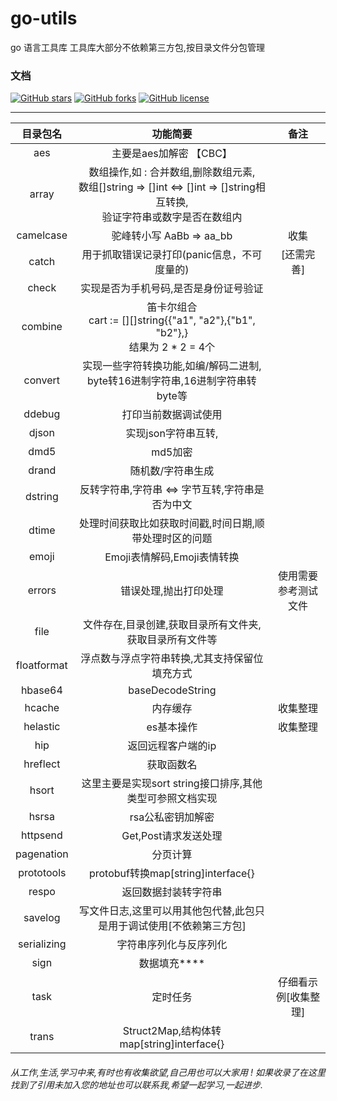 # go-utils
go 语言工具库
工具库大部分不依赖第三方包,按目录文件分包管理 

### 文档

[![GitHub stars](https://img.shields.io/github/stars/billmi/go-utils)](https://github.com/billmi/go-utils/stargazers)
[![GitHub forks](https://img.shields.io/github/forks/billmi/go-utils)](https://github.com/billmi/go-utils/network)
[![GitHub license](https://img.shields.io/github/license/billmi/go-utils)](https://github.com/billmi/go-utils/blob/master/LICENSE)

---------------------------------------------------------------------------------------------------------------------------------

|  目录包名   |                           功能简要                           |         备注         |
| :---------: | :----------------------------------------------------------: | :------------------: |
|     aes     |                       主要是aes加解密 【CBC】                |                      |
|    array    | 数组操作,如 : 合并数组,删除数组元素,<br />数组[]string => []int <=> []int => []string相互转换,<br />验证字符串或数字是否在数组内 |                      |
|  camelcase  |                   驼峰转小写 AaBb => aa_bb                   |         收集         |
|    catch    |         用于抓取错误记录打印(panic信息，不可度量的)          |      [还需完善]      |
|    check    |            实现是否为手机号码,是否是身份证号验证             |                      |
|   combine   | 笛卡尔组合<br />cart := [][]string{{"a1", "a2"},{"b1", "b2"},}<br />结果为 2 * 2 = 4个 |                      |
|   convert   | 实现一些字符转换功能,如编/解码二进制,<br />byte转16进制字符串,16进制字符串转byte等 |                      |
|   ddebug    |                     打印当前数据调试使用                     |                      |
|    djson    |                     实现json字符串互转,                      |                      |
|    dmd5     |                           md5加密                            |                      |
|    drand    |                      随机数/字符串生成                       |                      |
|   dstring   |    反转字符串,字符串 <=> 字节互转,字符串是否为中文             |                      |
|    dtime    |    处理时间获取比如获取时间戳,时间日期,顺带处理时区的问题    |                      |
|    emoji    |                 Emoji表情解码,Emoji表情转换                  |                      |
|   errors    |                    错误处理,抛出打印处理                     | 使用需要参考测试文件 |
|    file     |   文件存在,目录创建,获取目录所有文件夹,获取目录所有文件等    |                      |
| floatformat |        浮点数与浮点字符串转换,尤其支持保留位填充方式         |                      |
|   hbase64   |                       baseDecodeString                       |                      |
|   hcache    |                           内存缓存                           |       收集整理       |
|  helastic   |                          es基本操作                          |       收集整理       |
|     hip     |                      返回远程客户端的ip                      |                      |
|  hreflect   |                          获取函数名                          |                      |
|    hsort    | 这里主要是实现sort string接口排序,其他类型可参照文档实现       |                      |
|    hsrsa    |                      rsa公私密钥加解密                       |                      |
|  httpsend   |                     Get,Post请求发送处理                     |                      |
| pagenation  |                           分页计算                           |                      |
| prototools  |              protobuf转换map[string]interface{}              |                      |
|    respo    |                     返回数据封装转字符串                     |                      |
|   savelog   | 写文件日志,这里可以用其他包代替,此包只是用于调试使用[不依赖第三方包] |                      |
| serializing |                    字符串序列化与反序列化                    |                      |
|    sign     |                         数据填充****                         |                      |
|    task     |                           定时任务                           | 仔细看示例[收集整理] |
|    trans    |          Struct2Map,结构体转map[string]interface{}           |                      |

###### 从工作,生活,学习中来,有时也有收集欲望,自己用也可以大家用 ! 如果收录了在这里找到了引用未加入您的地址也可以联系我,希望一起学习,一起进步.